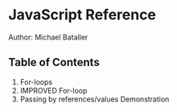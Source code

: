 # JavaScript Reference
Author: Michael Bataller

## Table of Contents
1. For-loops
2. IMPROVED For-loop
3. Passing by references/values Demonstration